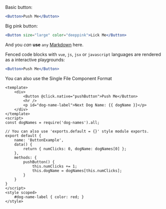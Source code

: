 Basic button:

```jsx
<Button>Push Me</Button>
```

Big pink button:

```jsx
<Button size="large" color="deeppink">Lick Me</Button>
```

And you *can* **use** `any` [Markdown](http://daringfireball.net/projects/markdown/) here.

Fenced code blocks with `vue`, `js`, `jsx` or `javascript` languages are rendered as a interactive playgrounds:

```jsx
<Button>Push Me</Button>
```

You can also use the Single File Component Format

```vue
<template>
    <div>
        <Button @click.native="pushButton">Push Me</Button>
        <hr />
        <p id="dog-name-label">Next Dog Name: {{ dogName }}</p>
    </div>
</template>
<script>
const dogNames = require('dog-names').all;

// You can also use 'exports.default = {}' style module exports.
export default {
	name: 'ButtonExample',
	data() {
		return { numClicks: 0, dogName: dogNames[0] };
	},
	methods: {
		pushButton() {
			this.numClicks += 1;
			this.dogName = dogNames[this.numClicks];
		}
	}
}
</script>
<style scoped>
    #dog-name-label { color: red; }
</style>
```
